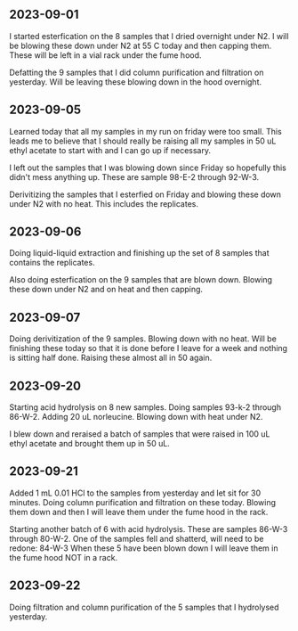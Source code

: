 ## 2023-09-01
I started esterfication on the 8 samples that I dried overnight under N2.
I will be blowing these down under N2 at 55 C today and then capping them.
These will be left in a vial rack under the fume hood. 

Defatting the 9 samples that I did column purification and filtration on yesterday.
Will be leaving these blowing down in the hood overnight. 

## 2023-09-05
Learned today that all my samples in my run on friday were too small. 
This leads me to believe that I should really be raising all my samples in 50 uL ethyl acetate to start with and I can go up if necessary. 

I left out the samples that I was blowing down since Friday so hopefully this didn't mess anything up. 
These are sample 98-E-2 through 92-W-3.

Derivitizing the samples that I esterfied on Friday and blowing these down under N2 with no heat. This includes the replicates.

## 2023-09-06
Doing liquid-liquid extraction and finishing up the set of 8 samples that contains the replicates. 

Also doing esterfication on the 9 samples that are blown down. 
Blowing these down under N2 and on heat and then capping. 

## 2023-09-07
Doing derivitization of the 9 samples.
Blowing down with no heat.
Will be finishing these today so that it is done before I leave for a week and nothing is sitting half done. 
Raising these almost all in 50 again. 

## 2023-09-20
Starting acid hydrolysis on 8 new samples.
Doing samples 93-k-2 through 86-W-2.
Adding 20 uL norleucine.
Blowing down with heat under N2.

I blew down and reraised a batch of samples that were raised in 100 uL ethyl acetate and brought them up in 50 uL. 

## 2023-09-21
Added 1 mL 0.01 HCl to the samples from yesterday and let sit for 30 minutes. 
Doing column purification and filtration on these today. 
Blowing them down and then I will leave them under the fume hood in the rack.

Starting another batch of 6 with acid hydrolysis. 
These are samples 86-W-3 through 80-W-2.
One of the samples fell and shatterd, will need to be redone: 84-W-3
When these 5 have been blown down I will leave them in the fume hood NOT in a rack. 

## 2023-09-22
Doing filtration and column purification of the 5 samples that I hydrolysed yesterday.

